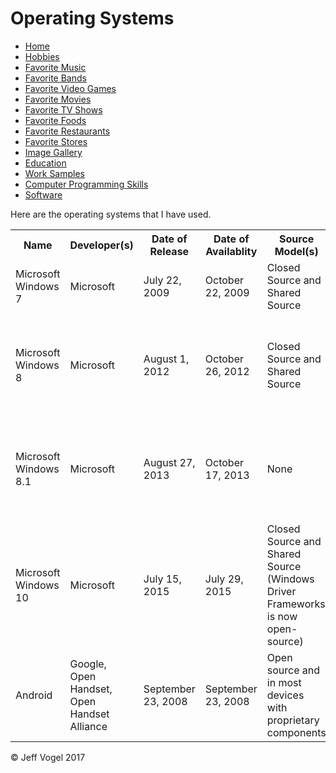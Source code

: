 <body>
		<div class = "header">
			<h1>Operating Systems</h1>
		</div>
		<div class = "nav">
			<ul>
				<li><a href="Website About Me - Main - print.md">Home</a></li>
				<li><a href="Website About Me - Hobbies - print.md">Hobbies</a></li>
				<li><a href="Website About Me - Favorite Music - print.md">Favorite Music</a></li>
				<li><a href="Website About Me - Favorite Bands - print.md">Favorite Bands</a></li>
				<li><a href="Website About Me - Favorite Video Games - print.md">Favorite Video Games</a></li>
				<li><a href="Website About Me - Favorite Movies - print.md">Favorite Movies</a></li>
				<li><a href="Website About Me - Favorite TV Shows - print.md">Favorite TV Shows</a></li>
				<li><a href="Website About Me - Favorite Foods - print.md">Favorite Foods</a></li>
				<li><a href="Website About Me - Favorite Restaurants - print.md">Favorite Restaurants</a></li>
				<li><a href="Website About Me - Favorite Stores - print.md">Favorite Stores</a></li>
				<li><a href="Website About Me - Image Gallery - print.md">Image Gallery</a></li>
				<li><a href="Website About Me - Education - print.md">Education</a></li>
				<li><a href="Website About Me - Work Samples - print.md">Work Samples</a></li>
				<li><a href="Website About Me - Computer Programming Skills - print.md">Computer Programming Skills</a></li>
				<li><a href="Website About Me - Software - print.md">Software</a></li>
			</ul>
		</div>
		<div class = "content">
			<p>Here are the operating systems that I have used.</p>
			<div id = "myOperatingSystemsDivElement">
				<table>
					<tr>
						<th>Name</th>
						<th>Developer(s)</th>
						<th>Date of Release</th>
						<th>Date of Availablity</th>
						<th>Source Model(s)</th>
						<th>Kernel type</th>
						<th>Update Method(s)</td>
					</tr>
					<tr>
						<td>Microsoft Windows 7</td>
						<td>Microsoft</td>
						<td>July 22, 2009</td>
						<td>October 22, 2009</td>
						<td>Closed Source and Shared Source</td>
						<td>Hybrid</td>
						<td>Windows Update</td>
					</tr>
					<tr>
						<td>Microsoft Windows 8</td>
						<td>Microsoft</td>
						<td>August 1, 2012</td>
						<td>October 26, 2012</td>
						<td>Closed Source and Shared Source</td>
						<td>Hybrid</td>
						<td>Windows Update, Windows Store, Windows Server Update Services</td>
					</tr>
					<tr>
						<td>Microsoft Windows 8.1</td>
						<td>Microsoft</td>
						<td>August 27, 2013</td>
						<td>October 17, 2013</td>
						<td>None</td>
						<td>Hybrid</td>
						<td>Windows Update, Windows Store, Windows Server Update Services</td>
					</tr>
					<tr>
						<td>Microsoft Windows 10</td>
						<td>Microsoft</td>
						<td>July 15, 2015</td>
						<td>July 29, 2015</td>
						<td>Closed Source and Shared Source (Windows Driver Frameworks is now open-source)</td>
						<td>Hybrid (Windows NT)</td>
						<td>Windows Update, Windows Store, Windows Server Update Services</td>
					</tr>
					<tr>
						<td>Android</td>
						<td>Google, Open Handset, Open Handset Alliance</td>
						<td>September 23, 2008</td>
						<td>September 23, 2008</td>
						<td>Open source and in most devices with proprietary components</td>
						<td>Monolithic</td>
						<td>None</td>
					</tr>
				</table>
			</div>
		</div>
		<div class = "footer">
			<p>&copy; Jeff Vogel 2017</p>
		</div>
	</body>
